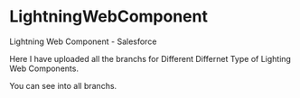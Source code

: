 # LightningWebComponent
Lightning Web Component - Salesforce

Here I have uploaded all the branchs for Different Differnet Type of Lighting Web Components.

You can see into all branchs.
